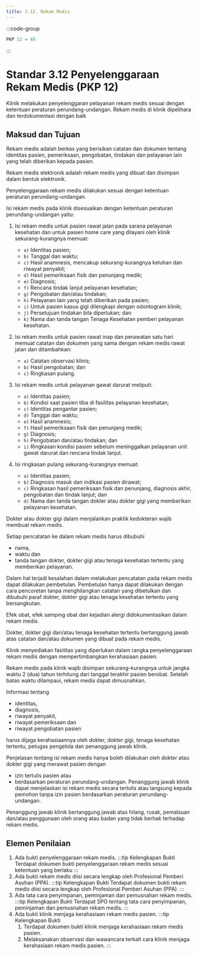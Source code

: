```yaml
---
title: 3.12. Rekam Medis
---
```

:::code-group

``` js [Nilai]
PKP 12 = 40

```
:::
# Standar 3.12 Penyelenggaraan Rekam Medis (PKP 12) 
Klinik melakukan penyelenggaran pelayanan rekam medis sesuai dengan ketentuan peraturan perundang-undangan.  Rekam medis di klinik dipelihara dan terdokumentasi dengan baik 
## Maksud dan Tujuan 
Rekam medis adalah berkas yang berisikan catatan dan dokumen tentang identitas pasien, pemeriksaan, pengobatan, tindakan dan pelayanan lain yang telah diberikan kepada pasien.  

Rekam medis elektronik adalah rekam medis yang dibuat dan disimpan dalam bentuk elektronik. 

Penyelenggaraan rekam medis dilakukan sesuai dengan ketentuan peraturan perundang-undangan. 

Isi rekam medis pada klinik disesuaikan dengan ketentuan peraturan perundang-undangan yaitu: 
1. Isi rekam medis untuk pasien rawat jalan pada sarana pelayanan kesehatan dan untuk pasien home care yang dilayani oleh klinik sekurang-kurangnya memuat: 
     - `a)` Identitas pasien; 
     - `b)` Tanggal dan waktu; 
     - `c)` Hasil anamnesis, mencakup sekurang-kurangnya keluhan dan riwayat penyakit; 
     - `d)` Hasil pemeriksaan fisik dan penunjang medik; 
     - `e)` Diagnosis; 
     - `f)` Rencana tindak lanjut pelayanan kesehatan; 
     - `g)` Pengobatan dan/atau tindakan; 
     - `h)` Pelayanan lain yang telah diberikan pada pasien; 
     - `i)` Untuk pasien kasus gigi dilengkapi dengan odontogram 
     klinik;  
     - `j)` Persetujuan tindakan bila diperlukan; dan 
     - `k)` Nama dan tanda tangan Tenaga Kesehatan pemberi pelayanan kesehatan.  
2. Isi rekam medis untuk pasien rawat inap dan perawatan satu hari memuat catatan dan dokumen yang sama dengan rekam medis rawat jalan dan ditambahkan: 
    - `a)` Catatan observasi klinis; 
    - `b)` Hasil pengobatan; dan 
    - `c)` Ringkasan pulang.  
 
3. Isi rekam medis untuk pelayanan gawat darurat meliputi: 
    - `a)` Identitas pasien; 
    - `b)` Kondisi saat pasien tiba di fasilitas pelayanan kesehatan; 
    - `c)` Identitas pengantar pasien; 
    - `d)` Tanggal dan waktu; 
    - `e)` Hasil anamnesis; 
    - `f)` Hasil pemeriksaan fisik dan penunjang medik; 
    - `g)` Diagnosis; 
    - `h)` Pengobatan dan/atau tindakan; dan 
    - `i)` Ringkasan kondisi pasien sebelum meninggalkan pelayanan unit gawat darurat dan rencana tindak lanjut. 
4. Isi ringkasan pulang sekurang-kurangnya memuat: 
    - `a)` Identitas pasien; 
    - `b)` Diagnosis masuk dan indikasi pasien dirawat; 
    - `c)` Ringkasan hasil pemeriksaan fisik dan penunjang, diagnosis akhir, pengobatan dan tindak lanjut; dan 
    - `d)` Nama dan tanda tangan dokter atau dokter gigi yang memberikan pelayanan kesehatan. 

Dokter atau dokter gigi dalam menjalankan praktik kedokteran wajib membuat rekam medis. 

Setiap pencatatan ke dalam rekam medis harus dibubuhi 
- nama, 
- waktu dan 
- tanda tangan dokter, dokter gigi atau tenaga kesehatan tertentu yang memberikan pelayanan. 

Dalam hal terjadi kesalahan dalam melakukan pencatatan pada rekam medis dapat dilakukan pembetulan. Pembetulan hanya dapat dilakukan dengan cara pencoretan tanpa menghilangkan catatan yang dibetulkan dan dibubuhi paraf dokter, dokter gigi atau tenaga kesehatan tertentu yang bersangkutan.  

Efek obat, efek samping obat dan kejadian alergi didokumentasikan dalam rekam medis. 

Dokter, dokter gigi dan/atau tenaga kesehatan tertentu bertanggung jawab atas catatan dan/atau dokumen yang dibuat pada rekam medis.  

Klinik menyediakan fasilitas yang diperlukan dalam rangka penyelenggaraan rekam medis dengan mempertimbangkan kerahasiaan pasien. 

Rekam medis pada klinik wajib disimpan sekurang-kurangnya untuk jangka waktu 2 (dua) tahun terhitung dari tanggal terakhir pasien berobat. Setelah batas waktu dilampaui, rekam medis dapat dimusnahkan. 

Informasi tentang 
- identitas, 
- diagnosis, 
- riwayat penyakit, 
- riwayat pemeriksaan dan 
- riwayat pengobatan pasien 

harus dijaga kerahasiaannya oleh dokter, dokter gigi, tenaga kesehatan tertentu, petugas pengelola dan penanggung jawab klinik.  

Penjelasan tentang isi rekam medis hanya boleh dilakukan oleh dokter atau dokter gigi yang merawat pasien dengan 
- izin tertulis pasien atau 
- berdasarkan peraturan perundang-undangan. Penanggung jawab klinik dapat menjelaskan isi rekam medis secara tertulis atau langsung kepada pemohon tanpa izin pasien berdasarkan peraturan perundang-undangan.  

Penanggung jawab klinik bertanggung jawab atas hilang, rusak, pemalsuan dan/atau penggunaan oleh orang atau badan yang tidak berhak terhadap rekam medis. 

##	Elemen Penilaian 
1. Ada bukti penyelenggaraan rekam medis. 
   :::tip Kelengkapan Bukti
   Terdapat 	dokumen 	bukti penyelenggaraan rekam medis sesuai ketentuan yang berlaku 
   ::: 
2. Ada bukti rekam medis diisi secara lengkap oleh Profesional Pemberi Asuhan (PPA). 
   :::tip Kelengkapan Bukti
   Terdapat dokumen bukti rekam medis diisi secara lengkap oleh Profesional Pemberi Asuhan (PPA).
   ::: 
3. Ada tata cara penyimpanan, peminjaman dan pemusnahan rekam medis. 
   :::tip Kelengkapan Bukti
   Terdapat SPO tentang tata cara penyimpanan, peminjaman dan pemusnahan rekam medis. 
   ::: 
4. Ada bukti klinik menjaga kerahasiaan rekam medis pasien. 
   :::tip Kelengkapan Bukti
   1. Terdapat dokumen bukti klinik menjaga kerahasiaan rekam medis pasien. 
   2. Melaksanakan observasi dan wawancara terkait cara klinik menjaga kerahasiaan rekam medis pasien. 
   ::: 
